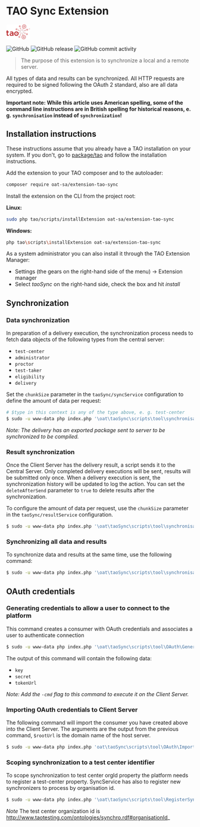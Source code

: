 # TAO Sync Extension

![TAO Logo](https://github.com/oat-sa/taohub-developer-guide/raw/master/resources/tao-logo.png)

![GitHub](https://img.shields.io/github/license/oat-sa/extension-tao-sync.svg)
![GitHub release](https://img.shields.io/github/release/oat-sa/extension-tao-sync.svg)
![GitHub commit activity](https://img.shields.io/github/commit-activity/y/oat-sa/extension-tao-sync.svg)

> The purpose of this extension is to synchronize a local and a remote server. 

All types of data and results can be synchronized. All HTTP requests are required to be signed following the OAuth 2 standard, also are all data encrypted.

**Important note: While this article uses American spelling, some of the command line instructions are in British spelling for historical reasons, e. g. `synchronisation` instead of `synchronization`!**

## Installation instructions

These instructions assume that you already have a TAO installation on your system. If you don't, go to
[package/tao](https://github.com/oat-sa/package-tao) and follow the installation instructions.


Add the extension to your TAO composer and to the autoloader:
```bash
composer require oat-sa/extension-tao-sync
```

Install the extension on the CLI from the project root:

**Linux:**
```bash
sudo php tao/scripts/installExtension oat-sa/extension-tao-sync
```

**Windows:**
```bash
php tao\scripts\installExtension oat-sa/extension-tao-sync
```

As a system administrator you can also install it through the TAO Extension Manager:
- Settings (the gears on the right-hand side of the menu) -> Extension manager
- Select _taoSync_ on the right-hand side, check the box and hit _install_

## Synchronization

### Data synchronization

In preparation of a delivery execution, the synchronization process needs to fetch data objects of the following types from the central server:

* `test-center`
* `administrator`
* `proctor`
* `test-taker`
* `eligibility`
* `delivery`

Set the `chunkSize` parameter in the `taoSync/syncService` configuration to define the amount of data per request:

```bash
# $type in this context is any of the type above, e. g. test-center
$ sudo -u www-data php index.php '\oat\taoSync\scripts\tool\synchronisation\SynchronizeData' [--type=$type]
```

_Note: The delivery has an exported package sent to server to be synchronized to be compiled._

### Result synchronization

Once the Client Server has the delivery result, a script sends it to the Central Server. Only completed delivery executions will be sent, results will be submitted only once. When a delivery execution is sent, the synchronization history will be updated to log the action. You can set the `deleteAfterSend` parameter to `true` to delete results after the synchronization.

To configure the amount of data per request, use the `chunkSize` parameter in the `taoSync/resultService` configuration.

```bash
$ sudo -u www-data php index.php '\oat\taoSync\scripts\tool\synchronisation\SynchronizeResult'
```

### Synchronizing all data and results

To synchronize data and results at the same time, use the following command:

```bash
$ sudo -u www-data php index.php '\oat\taoSync\scripts\tool\synchronisation\SynchronizeAll'
```

## OAuth credentials

### Generating credentials to allow a user to connect to the platform

This command creates a consumer with OAuth credentials and associates a user to authenticate connection

```bash
$ sudo -u www-data php index.php '\oat\taoSync\scripts\tool\OAuth\GenerateOAuthCredentials'
```

The output of this command will contain the following data:
- `key`
- `secret`
- `tokenUrl`

_Note: Add the `-cmd` flag to this command to execute it on the Client Server._

### Importing OAuth credentials to Client Server

The following command will import the consumer you have created above into the Client Server. The arguments are the output from the previous command, `$rootUrl` is the domain name of the host server.

```bash
$ sudo -u www-data php index.php 'oat\taoSync\scripts\tool\OAuth\ImportOAuthCredentials' -k $key -s $secret -tu $tokenUrl -u $rootUrl
```

### Scoping synchronization to a test center identifier

To scope synchronization to test center orgId property the platform needs to register a test-center property. 
SyncService has also to register new synchronizers to process by organisation id.
```bash
$ sudo -u www-data php index.php '\oat\taoSync\scripts\tool\RegisterSyncServiceByOrgId'
```

_Note_ The test center organization id is http://www.taotesting.com/ontologies/synchro.rdf#organisationId_

